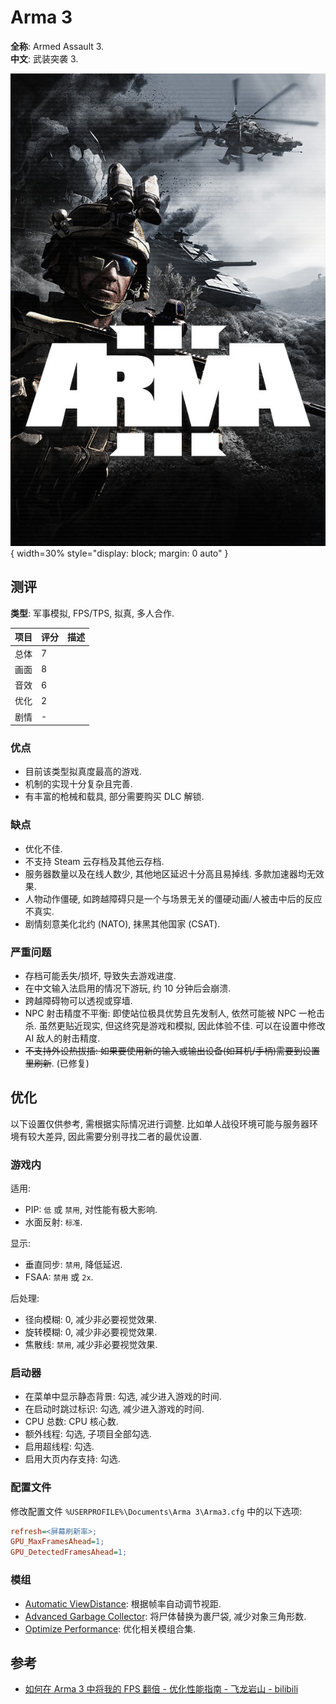 # Arma 3

**全称**: Armed Assault 3.  
**中文**: 武装突袭 3.  

![封面 - Bohemia Interactive](assets/arma_3_cover.webp){ width=30% style="display: block; margin: 0 auto" }  

## 测评

**类型**: 军事模拟, FPS/TPS, 拟真, 多人合作.  

| 项目 | 评分 | 描述 |
|----|------|------|
| 总体 | 7    |      |
| 画面 | 8    |      |
| 音效 | 6    |      |
| 优化 | 2    |      |
| 剧情 | -    |      |

### 优点

- 目前该类型拟真度最高的游戏.
- 机制的实现十分复杂且完善.
- 有丰富的枪械和载具, 部分需要购买 DLC 解锁.

### 缺点

- 优化不佳.
- 不支持 Steam 云存档及其他云存档.
- 服务器数量以及在线人数少, 其他地区延迟十分高且易掉线. 多款加速器均无效果.
- 人物动作僵硬, 如跨越障碍只是一个与场景无关的僵硬动画/人被击中后的反应不真实.
- 剧情刻意美化北约 (NATO), 抹黑其他国家 (CSAT).

### 严重问题

- 存档可能丢失/损坏, 导致失去游戏进度.
- 在中文输入法启用的情况下游玩, 约 10 分钟后会崩溃.
- 跨越障碍物可以透视或穿墙.
- NPC 射击精度不平衡: 即使站位极具优势且先发制人, 依然可能被 NPC 一枪击杀. 虽然更贴近现实, 但这终究是游戏和模拟, 因此体验不佳. 可以在设置中修改 AI 敌人的射击精度.
- ~~不支持外设热拔插: 如果要使用新的输入或输出设备(如耳机/手柄)需要到设置里刷新~~. (已修复)

## 优化

以下设置仅供参考, 需根据实际情况进行调整. 比如单人战役环境可能与服务器环境有较大差异, 因此需要分别寻找二者的最优设置.  

### 游戏内

适用:  

- PIP: `低` 或 `禁用`, 对性能有极大影响.
- 水面反射: `标准`.

显示:  

- 垂直同步: `禁用`, 降低延迟.
- FSAA: `禁用` 或 `2x`.

后处理:  

- 径向模糊: 0, 减少非必要视觉效果.
- 旋转模糊: 0, 减少非必要视觉效果.
- 焦散线: `禁用`, 减少非必要视觉效果.

### 启动器

- 在菜单中显示静态背景: 勾选, 减少进入游戏的时间.
- 在启动时跳过标识: 勾选, 减少进入游戏的时间.
- CPU 总数: CPU 核心数.
- 额外线程: 勾选, 子项目全部勾选.
- 启用超线程: 勾选.
- 启用大页内存支持: 勾选.

### 配置文件

修改配置文件 `%USERPROFILE%\Documents\Arma 3\Arma3.cfg` 中的以下选项:  

```cfg
refresh=<屏幕刷新率>;
GPU_MaxFramesAhead=1;
GPU_DetectedFramesAhead=1;
```

### 模组

- [Automatic ViewDistance]\: 根据帧率自动调节视距.
- [Advanced Garbage Collector]\: 将尸体替换为裹尸袋, 减少对象三角形数.
- [Optimize Performance]\: 优化相关模组合集.

[Automatic ViewDistance]: https://steamcommunity.com/sharedfiles/filedetails/?id=1544955993
[Advanced Garbage Collector]: https://steamcommunity.com/sharedfiles/filedetails/?id=1724884525
[Optimize Performance]: https://steamcommunity.com/sharedfiles/filedetails/?id=2779217051

## 参考

- [如何在 Arma 3 中将我的 FPS 翻倍 - 优化性能指南 - 飞龙岩山 - bilibili](https://www.bilibili.com/video/BV1iV4y177YT?vd_source=b0a1d90ff65d8547a0ffc9ce4d68bcfd)

